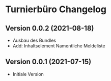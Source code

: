 # Turnierbüro Changelog

## Version 0.0.2 (2021-08-18)

* Ausbau des Bundles
* Add: Inhaltselement Namentliche Meldeliste

## Version 0.0.1 (2021-07-15)

* Initiale Version
